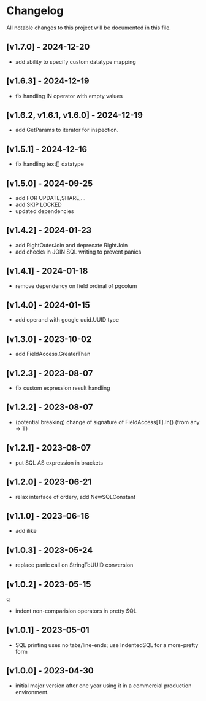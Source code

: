 # Changelog

All notable changes to this project will be documented in this file.

## [v1.7.0] - 2024-12-20

- add ability to specify custom datatype mapping

## [v1.6.3] - 2024-12-19

- fix handling IN operator with empty values

## [v1.6.2, v1.6.1, v1.6.0] - 2024-12-19

- add GetParams to iterator for inspection.

## [v1.5.1] - 2024-12-16

- fix handling text[] datatype

## [v1.5.0] - 2024-09-25

- add FOR UPDATE,SHARE,...
- add SKIP LOCKED
- updated dependencies

## [v1.4.2] - 2024-01-23

- add RightOuterJoin and deprecate RightJoin
- add checks in JOIN SQL writing to prevent panics

## [v1.4.1] - 2024-01-18

- remove dependency on field ordinal of pgcolum

## [v1.4.0] - 2024-01-15

- add operand with google uuid.UUID type

## [v1.3.0] - 2023-10-02

- add FieldAccess.GreaterThan

## [v1.2.3] - 2023-08-07

- fix custom expression result handling

## [v1.2.2] - 2023-08-07

- (potential breaking) change of signature of FieldAccess[T].In() (from any -> T)

## [v1.2.1] - 2023-08-07 

- put SQL AS expression in brackets

## [v1.2.0] - 2023-06-21

- relax interface of ordery, add NewSQLConstant

## [v1.1.0] - 2023-06-16

- add ilike

## [v1.0.3] - 2023-05-24

- replace panic call on StringToUUID conversion

## [v1.0.2] - 2023-05-15
q
- indent non-comparision operators in pretty SQL

## [v1.0.1] - 2023-05-01

- SQL printing uses no tabs/line-ends; use IndentedSQL for a more-pretty form

## [v1.0.0] - 2023-04-30

- initial major version after one year using it in a commercial production environment.